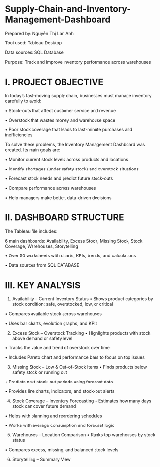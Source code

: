 # Supply-Chain-and-Inventory-Management-Dashboard

Prepared by: Nguyễn Thị Lan Anh 

Tool used: Tableau Desktop

Data sources: SQL Database 

Purpose: Track and improve inventory performance across warehouses

# I. PROJECT OBJECTIVE
In today’s fast-moving supply chain, businesses must manage inventory carefully to avoid:

•	Stock-outs that affect customer service and revenue

•	Overstock that wastes money and warehouse space

•	Poor stock coverage that leads to last-minute purchases and inefficiencies

To solve these problems, the Inventory Management Dashboard was created. Its main goals are:

•	Monitor current stock levels across products and locations

•	Identify shortages (under safety stock) and overstock situations

•	Forecast stock needs and predict future stock-outs

•	Compare performance across warehouses

•	Help managers make better, data-driven decisions

# II. DASHBOARD STRUCTURE
The Tableau file includes:

6 main dashboards: Availability, Excess Stock, Missing Stock, Stock Coverage, Warehouses, Storytelling

•	Over 50 worksheets with charts, KPIs, trends, and calculations

• Data sources from SQL DATABASE 

# III. KEY ANALYSIS 

1. Availability – Current Inventory Status
• Shows product categories by stock condition: safe, overstocked, low, or critical

• Compares available stock across warehouses

• Uses bar charts, evolution graphs, and KPIs

2. Excess Stock – Overstock Tracking
• Highlights products with stock above demand or safety level

• Tracks the value and trend of overstock over time

• Includes Pareto chart and performance bars to focus on top issues

3. Missing Stock – Low & Out-of-Stock Items
• Finds products below safety stock or running out

• Predicts next stock-out periods using forecast data

• Provides line charts, indicators, and stock-out alerts

4. Stock Coverage – Inventory Forecasting
• Estimates how many days stock can cover future demand

• Helps with planning and reordering schedules

• Works with average consumption and forecast logic

5. Warehouses – Location Comparison
• Ranks top warehouses by stock status

• Compares excess, missing, and balanced stock levels

6. Storytelling – Summary View

